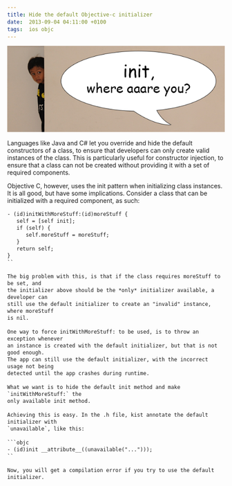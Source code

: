 ```yaml
---
title: Hide the default Objective-c initializer
date:  2013-09-04 04:11:00 +0100
tags:  ios objc
---
```


![Init where are you](/assets/blog/2013-09-04-init.png)

Languages like Java and C# let you override and hide the default constructors of
a class, to ensure that developers can only create valid instances of the class.
This is particularly useful for constructor injection, to ensure that a class can
not be created without providing it with a set of required components.

Objective C, however, uses the init pattern when initializing class instances. It
is all good, but have some implications. Consider a class that can be initialized
with a required component, as such:

```objc
- (id)initWithMoreStuff:(id)moreStuff {
   self = [self init];
   if (self) {
      self.moreStuff = moreStuff;
   }
   return self;
}
``

The big problem with this, is that if the class requires moreStuff to be set, and
the initializer above should be the *only* initializer available, a developer can
still use the default initializer to create an "invalid" instance, where moreStuff
is nil.

One way to force initWithMoreStuff: to be used, is to throw an exception whenever
an instance is created with the default initializer, but that is not good enough.
The app can still use the default initializer, with the incorrect usage not being
detected until the app crashes during runtime.

What we want is to hide the default init method and make `initWithMoreStuff:` the
only available init method.

Achieving this is easy. In the .h file, kist annotate the default initializer with
`unavailable`, like this:

```objc
- (id)init __attribute__((unavailable("...")));
``

Now, you will get a compilation error if you try to use the default initializer.